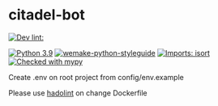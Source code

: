 # citadel-bot

[![Dev lint:](https://github.com/Except-solutions/citadel-bot/actions/workflows/linters.yml/badge.svg?branch=dev)](https://github.com/Except-solutions/citadel-bot/actions/workflows/linters.yml)


[![Python 3.9](https://img.shields.io/badge/python-3.9-blue.svg)](https://www.python.org/downloads/release/python-360/)
[![wemake-python-styleguide](https://img.shields.io/badge/style-wemake-3.svg)](https://github.com/wemake-services/wemake-python-styleguide)
[![Imports: isort](https://img.shields.io/badge/%20imports-isort-%231674b1?style=flat&labelColor=ef8336)](https://pycqa.github.io/isort/)
[![Checked with mypy](http://www.mypy-lang.org/static/mypy_badge.svg)](http://mypy-lang.org/)

Create .env on root project from config/env.example

Please use [hadolint](https://github.com/hadolint/hadolint) on change Dockerfile
